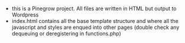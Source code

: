 - this is a Pinegrow project. All files are written in HTML but output to Wordpress
- index.html contains all the base template structure and where all the javascript and styles are enqued into other pages (double check any dequeuing or deregistering in functions.php)
